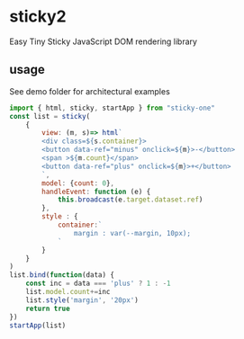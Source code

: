 # sticky2

Easy Tiny Sticky JavaScript DOM rendering library

## usage

See demo folder for architectural examples

```javascript
import { html, sticky, startApp } from "sticky-one"
const list = sticky(
    {
        view: (m, s)=> html`
        <div class=${s.container}>
        <button data-ref="minus" onclick=${m}>-</button>
        <span >${m.count}</span>
        <button data-ref="plus" onclick=${m}>+</button>
        `,
        model: {count: 0},
        handleEvent: function (e) {
            this.broadcast(e.target.dataset.ref)
        },
        style : {
            container:`
                margin : var(--margin, 10px);
            `
        }
    }
)
list.bind(function(data) {
    const inc = data === 'plus' ? 1 : -1
    list.model.count+=inc
    list.style('margin', '20px')
    return true
})
startApp(list)

```
